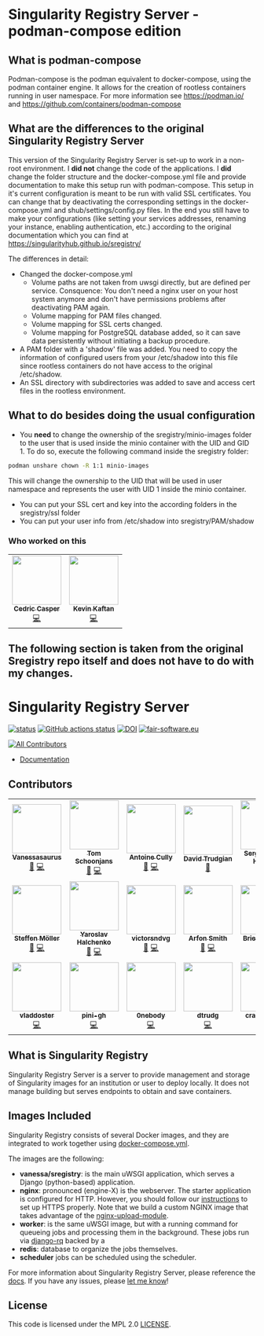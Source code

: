 # Singularity Registry Server - podman-compose edition



## What is podman-compose
Podman-compose is the podman equivalent to docker-compose, using the podman container engine. It allows for the creation of rootless containers running in user namespace. For more information see https://podman.io/ and https://github.com/containers/podman-compose

## What are the differences to the original Singularity Registry Server
This version of the Singularity Registry Server is set-up to work in a non-root environment. 
I **did not** change the code of the applications. 
I **did** change the folder structure and the docker-compose.yml file and provide documentation to make this setup run with podman-compose. 
This setup in it's current configuration is meant to be run with valid SSL certificates. You can change that by deactivating the corresponding settings in the docker-compose.yml and shub/settings/config.py files.
In the end you still have to make your configurations (like setting your services addresses, renaming your instance, enabling authentication, etc.) according to the original documentation which you can find at https://singularityhub.github.io/sregistry/

The differences in detail:
* Changed the docker-compose.yml
	* Volume paths are not taken from uwsgi directly, but are defined per service. Consquence: You don't need a nginx user on your host system anymore and don't have permissions problems after deactivating PAM again.
	* Volume mapping for PAM files changed.
	* Volume mapping for SSL certs changed.
	* Volume mapping for PostgreSQL database added, so it can save data persistently without initiating a backup procedure.
* A PAM folder with a 'shadow' file was added. You need to copy the information of configured users from your /etc/shadow into this file since rootless containers do not have access to the original /etc/shadow.
* An SSL directory with subdirectories was added to save and access cert files in the rootless environment.

## What to do besides doing the usual configuration
* You **need** to change the ownership of the sregistry/minio-images folder to the user that is used inside the minio container with the UID and GID 1.
To do so, execute the following command inside the sregistry folder:
```bash
podman unshare chown -R 1:1 minio-images
```
This will change the ownership to the UID that will be used in user namespace and represents the user with UID 1 inside the minio container.

* You can put your SSL cert and key into the according folders in the sregistry/ssl folder
* You can put your user info from /etc/shadow into sregistry/PAM/shadow

### Who worked on this
<table>
  <tr>
    <td align="center"><a href="https://github.com/hashkeks"><img src="https://avatars.githubusercontent.com/u/34633191?v=4?s=100" width="100px;" alt=""/><br /><sub><b>Cedric Casper</b></sub></a><br /><a href="https://github.com/hashkeks" title="Code">💻</a></td>
    <td align="center"><a href="https://github.com/kkaftan"><img src="https://avatars.githubusercontent.com/u/74317121?v=4" width="100px;" alt=""/><br /><sub><b>Kevin Kaftan</b></sub></a><br /><a href="https://github.com/kkaftan" title="Code">💻</a></td>
  </tr>
</table>

## The following section is taken from the original Sregistry repo itself and does not have to do with my changes.

# Singularity Registry Server

[![status](https://joss.theoj.org/papers/050362b7e7691d2a5d0ebed8251bc01e/status.svg)](http://joss.theoj.org/papers/050362b7e7691d2a5d0ebed8251bc01e)
[![GitHub actions status](https://github.com/singularityhub/sregistry/workflows/sregistry-ci/badge.svg?branch=master)](https://github.com/singularityhub/sregistry/actions?query=branch%3Amaster+workflow%3Asregistry-ci)
[![DOI](https://zenodo.org/badge/DOI/10.5281/zenodo.1012531.svg)](https://doi.org/10.5281/zenodo.1012531)
[![fair-software.eu](https://img.shields.io/badge/fair--software.eu-%E2%97%8F%20%20%E2%97%8F%20%20%E2%97%8B%20%20%E2%97%8F%20%20%E2%97%8B-orange)](https://fair-software.eu)

<!-- ALL-CONTRIBUTORS-BADGE:START - Do not remove or modify this section -->
[![All Contributors](https://img.shields.io/badge/all_contributors-20-orange.svg?style=flat-square)](#contributors-)
<!-- ALL-CONTRIBUTORS-BADGE:END -->

- [Documentation](https://singularityhub.github.io/sregistry)

## Contributors

<!-- ALL-CONTRIBUTORS-LIST:START - Do not remove or modify this section -->
<!-- prettier-ignore-start -->
<!-- markdownlint-disable -->
<table>
  <tr>
    <td align="center"><a href="https://vsoch.github.io"><img src="https://avatars0.githubusercontent.com/u/814322?v=4?s=100" width="100px;" alt=""/><br /><sub><b>Vanessasaurus</b></sub></a><br /><a href="https://github.com/singularityhub/sregistry/commits?author=vsoch" title="Documentation">📖</a> <a href="https://github.com/singularityhub/sregistry/commits?author=vsoch" title="Code">💻</a></td>
    <td align="center"><a href="tschoonj.github.io"><img src="https://avatars0.githubusercontent.com/u/65736?v=4?s=100" width="100px;" alt=""/><br /><sub><b>Tom Schoonjans</b></sub></a><br /><a href="https://github.com/singularityhub/sregistry/commits?author=tschoonj" title="Documentation">📖</a> <a href="https://github.com/singularityhub/sregistry/commits?author=tschoonj" title="Code">💻</a></td>
    <td align="center"><a href="antoinecully.com"><img src="https://avatars3.githubusercontent.com/u/6448924?v=4?s=100" width="100px;" alt=""/><br /><sub><b>Antoine Cully</b></sub></a><br /><a href="https://github.com/singularityhub/sregistry/commits?author=Aneoshun" title="Documentation">📖</a> <a href="https://github.com/singularityhub/sregistry/commits?author=Aneoshun" title="Code">💻</a></td>
    <td align="center"><a href="https://dctrud.sdf.org"><img src="https://avatars1.githubusercontent.com/u/4522799?v=4?s=100" width="100px;" alt=""/><br /><sub><b>David Trudgian</b></sub></a><br /><a href="https://github.com/singularityhub/sregistry/commits?author=dctrud" title="Documentation">📖</a></td>
    <td align="center"><a href="https://github.com/serlophug"><img src="https://avatars3.githubusercontent.com/u/20574493?v=4?s=100" width="100px;" alt=""/><br /><sub><b>Sergio López Huguet</b></sub></a><br /><a href="https://github.com/singularityhub/sregistry/commits?author=serlophug" title="Documentation">📖</a> <a href="https://github.com/singularityhub/sregistry/commits?author=serlophug" title="Code">💻</a></td>
    <td align="center"><a href="https://github.com/jbd"><img src="https://avatars2.githubusercontent.com/u/169483?v=4?s=100" width="100px;" alt=""/><br /><sub><b>jbd</b></sub></a><br /><a href="https://github.com/singularityhub/sregistry/commits?author=jbd" title="Documentation">📖</a> <a href="https://github.com/singularityhub/sregistry/commits?author=jbd" title="Code">💻</a></td>
    <td align="center"><a href="http://alex.hirzel.us/"><img src="https://avatars3.githubusercontent.com/u/324152?v=4?s=100" width="100px;" alt=""/><br /><sub><b>Alex Hirzel</b></sub></a><br /><a href="https://github.com/singularityhub/sregistry/commits?author=alhirzel" title="Documentation">📖</a> <a href="https://github.com/singularityhub/sregistry/commits?author=alhirzel" title="Code">💻</a></td>
  </tr>
  <tr>
    <td align="center"><a href="http://tangiblecomputationalbiology.blogspot.com"><img src="https://avatars0.githubusercontent.com/u/207407?v=4?s=100" width="100px;" alt=""/><br /><sub><b>Steffen Möller</b></sub></a><br /><a href="https://github.com/singularityhub/sregistry/commits?author=smoe" title="Documentation">📖</a> <a href="https://github.com/singularityhub/sregistry/commits?author=smoe" title="Code">💻</a></td>
    <td align="center"><a href="www.onerussian.com"><img src="https://avatars3.githubusercontent.com/u/39889?v=4?s=100" width="100px;" alt=""/><br /><sub><b>Yaroslav Halchenko</b></sub></a><br /><a href="https://github.com/singularityhub/sregistry/commits?author=yarikoptic" title="Documentation">📖</a> <a href="https://github.com/singularityhub/sregistry/commits?author=yarikoptic" title="Code">💻</a></td>
    <td align="center"><a href="http://sourceforge.net/u/victorsndvg/profile/"><img src="https://avatars3.githubusercontent.com/u/6474985?v=4?s=100" width="100px;" alt=""/><br /><sub><b>victorsndvg</b></sub></a><br /><a href="https://github.com/singularityhub/sregistry/commits?author=victorsndvg" title="Documentation">📖</a> <a href="https://github.com/singularityhub/sregistry/commits?author=victorsndvg" title="Code">💻</a></td>
    <td align="center"><a href="arfon.org"><img src="https://avatars1.githubusercontent.com/u/4483?v=4?s=100" width="100px;" alt=""/><br /><sub><b>Arfon Smith</b></sub></a><br /><a href="https://github.com/singularityhub/sregistry/commits?author=arfon" title="Documentation">📖</a> <a href="https://github.com/singularityhub/sregistry/commits?author=arfon" title="Code">💻</a></td>
    <td align="center"><a href="https://ransomwareroundup.com"><img src="https://avatars3.githubusercontent.com/u/9367754?v=4?s=100" width="100px;" alt=""/><br /><sub><b>Brie Carranza</b></sub></a><br /><a href="https://github.com/singularityhub/sregistry/commits?author=bbbbbrie" title="Documentation">📖</a> <a href="https://github.com/singularityhub/sregistry/commits?author=bbbbbrie" title="Code">💻</a></td>
    <td align="center"><a href="https://orcid.org/0000-0002-6178-3585"><img src="https://avatars1.githubusercontent.com/u/145659?v=4?s=100" width="100px;" alt=""/><br /><sub><b>Dan Fornika</b></sub></a><br /><a href="https://github.com/singularityhub/sregistry/commits?author=dfornika" title="Documentation">📖</a> <a href="https://github.com/singularityhub/sregistry/commits?author=dfornika" title="Code">💻</a></td>
    <td align="center"><a href="https://github.com/RonaldEnsing"><img src="https://avatars2.githubusercontent.com/u/8299064?v=4?s=100" width="100px;" alt=""/><br /><sub><b>Ronald Ensing</b></sub></a><br /><a href="https://github.com/singularityhub/sregistry/commits?author=RonaldEnsing" title="Documentation">📖</a> <a href="https://github.com/singularityhub/sregistry/commits?author=RonaldEnsing" title="Code">💻</a></td>
  </tr>
  <tr>
    <td align="center"><a href="https://github.com/vladdoster"><img src="https://avatars.githubusercontent.com/u/10052309?v=4?s=100" width="100px;" alt=""/><br /><sub><b>vladdoster</b></sub></a><br /><a href="https://github.com/singularityhub/sregistry/commits?author=vladdoster" title="Code">💻</a></td>
    <td align="center"><a href="https://github.com/pini-gh"><img src="https://avatars.githubusercontent.com/u/1241814?v=4?s=100" width="100px;" alt=""/><br /><sub><b>pini-gh</b></sub></a><br /><a href="https://github.com/singularityhub/sregistry/commits?author=pini-gh" title="Code">💻</a></td>
    <td align="center"><a href="https://github.com/0nebody"><img src="https://avatars.githubusercontent.com/u/26727168?v=4?s=100" width="100px;" alt=""/><br /><sub><b>0nebody</b></sub></a><br /><a href="https://github.com/singularityhub/sregistry/commits?author=0nebody" title="Code">💻</a></td>
    <td align="center"><a href="https://github.com/dtrudg"><img src="https://avatars.githubusercontent.com/u/4522799?v=4?s=100" width="100px;" alt=""/><br /><sub><b>dtrudg</b></sub></a><br /><a href="https://github.com/singularityhub/sregistry/commits?author=dtrudg" title="Code">💻</a></td>
    <td align="center"><a href="https://github.com/craigwindell"><img src="https://avatars.githubusercontent.com/u/44250868?v=4?s=100" width="100px;" alt=""/><br /><sub><b>craigwindell</b></sub></a><br /><a href="https://github.com/singularityhub/sregistry/commits?author=craigwindell" title="Code">💻</a></td>
    <td align="center"><a href="https://github.com/hashkeks"><img src="https://avatars.githubusercontent.com/u/34633191?v=4?s=100" width="100px;" alt=""/><br /><sub><b>Cedric</b></sub></a><br /><a href="https://github.com/singularityhub/sregistry/commits?author=hashkeks" title="Code">💻</a></td>
  </tr>
</table>

<!-- markdownlint-restore -->
<!-- prettier-ignore-end -->

<!-- ALL-CONTRIBUTORS-LIST:END -->

## What is Singularity Registry

Singularity Registry Server is a server to provide management and storage of 
Singularity images for an institution or user to deploy locally. 
It does not manage building but serves endpoints to obtain and save containers. 

## Images Included

Singularity Registry consists of several Docker images, and they are integrated 
to work together using [docker-compose.yml](docker-compose.yml).

The images are the following:

 - **vanessa/sregistry**: is the main uWSGI application, which serves a Django (python-based) application.
 - **nginx**: pronounced (engine-X) is the webserver. The starter application is configured for HTTP. However, you should follow our [instructions](https://singularityhub.github.io/sregistry/docs/install/server#ssl) to set up HTTPS properly. Note that we build a custom NGINX image that takes advantage of the [nginx-upload-module](https://www.nginx.com/resources/wiki/modules/upload/).
 - **worker**: is the same uWSGI image, but with a running command for queueing jobs and processing them in the background. These jobs run via [django-rq](https://github.com/rq/django-rq) backed by a
 - **redis**: database to organize the jobs themselves.
 - **scheduler** jobs can be scheduled using the scheduler.

For more information about Singularity Registry Server, please reference the
[docs](https://singularityhub.github.io/sregistry). If you have any issues,
please [let me know](https://github.com/singularityhub/sregistry/issues)!

## License

This code is licensed under the MPL 2.0 [LICENSE](LICENSE).
